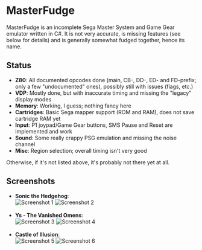 # MasterFudge
MasterFudge is an incomplete Sega Master System and Game Gear emulator written in C#. It is not very accurate, is missing features (see below for details) and is generally somewhat fudged together, hence its name.

## Status
* __Z80__: All documented opcodes done (main, CB-, DD-, ED- and FD-prefix; only a few "undocumented" ones), possibly still with issues (flags, etc.)
* __VDP__: Mostly done, but with inaccurate timing and missing the "legacy" display modes
* __Memory__: Working, I guess; nothing fancy here
* __Cartridges__: Basic Sega mapper support (ROM and RAM), does not save cartridge RAM yet
* __Input__: P1 joypad/Game Gear buttons, SMS Pause and Reset are implemented and work
* __Sound__: Some really crappy PSG emulation and missing the noise channel
* __Misc__: Region selection; overall timing isn't very good

Otherwise, if it's not listed above, it's probably not there yet at all.

## Screenshots
* __Sonic the Hedgehog__:<br>
 ![Screenshot 1](http://i.imgur.com/l3dbCzW.png) ![Screenshot 2](http://i.imgur.com/R7wxWex.png)<br><br>
* __Ys - The Vanished Omens__:<br>
 ![Screenshot 3](http://i.imgur.com/3Z0QbIr.png) ![Screenshot 4](http://i.imgur.com/sKfIdqx.png)<br><br>
* __Castle of Illusion__:<br>
 ![Screenshot 5](http://i.imgur.com/8OxXcHF.png) ![Screenshot 6](http://i.imgur.com/TXJgBPs.png)<br><br>

